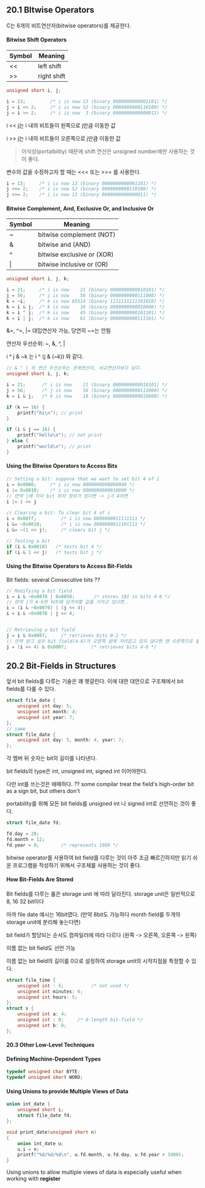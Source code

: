 ## 20.1 BItwise Operators

C는 6개의 비트연산자(bitwise operators)를 제공한다.

#### Bitwise Shift Operators

| Symbol | Meaning     |
| ------ | ----------- |
| <<     | left shift  |
| >>     | right shift |

```C
unsigned short i, j;

i = 13;			/* i is now 13 (binary 0000000000001101) */
j = i << 2;		/* i is now 52 (binary 0000000000110100) */
j = i >> 2;		/* i is now  3 (binary 0000000000000011) */
```

i << j는 i 내의 비트들이 왼쪽으로 j만큼 이동한 값

i >> j는 i 내의 비트들이 오른쪽으로 j만큼 이동한 값

> 이식성(portalbility) 때문에 shift 연산은 unsigned number에만 사용하는 것이 좋다.

변수의 값을 수정하고자 할 때는 <<= 또는 >>= 를 사용한다.

```C
i = 13;		/* i is now 13 (binary 0000000000001101) */
j <<= 2;	/* i is now 52 (binary 0000000000110100) */
j >>= 2;	/* i is now 13 (binary 0000000000000011) */ 
```

#### Bitwise Complement, And, Exclusive Or, and Inclusive Or

| Symbol | Meaning                    |
| ------ | -------------------------- |
| ~      | bitwise complement (NOT)   |
| &      | bitwise and (AND)          |
| ^      | bitwise exclusive or (XOR) |
| \|     | bitwise inclusive or (OR)  |

```C
unsigned short i, j, k;

i = 21;		/* i is now    21 (binary 0000000000010101) */
j = 56;		/* j is now    56 (binary 0000000000111000) */
k = ~i;		/* k is now 65514 (binary 1111111111101010) */
k = i & j;	/* k is now    16 (binary 0000000000010000) */
k = i ^ j;	/* k is now    45 (binary 0000000000101101) */
k = i | j;	/* k is now    61 (binary 0000000000111101) */
```

&=, ^=, |= 대입연산자 가능, 당연히 ~=는 안됨

연산자 우선순위: ~, &, ^, | 

i ^ j & ~k 는 i ^ (j & (~k)) 와 같다.

```C
// & ^ | 의 연산 우선순위는 관계연산자, 비교연산자보다 낮다.
unsigned short i, j, k;

i = 21;      /* i is now    21 (binary 0000000000010101) */
j = 56;      /* j is now    56 (binary 0000000000111000) */
k = i & j;   /* k is now    16 (binary 0000000000010000) */

if (k == 16) {
    printf("hi\n"); // print
}

if (i & j == 16) {
    printf("hello\n"); // not print
} else {
    printf("world\n"); // print
}
```

#### Using the Bitwise Operators to Access Bits

```C
// Setting a bit: suppose that we want to set bit 4 of i
i = 0x0000;		/* i is now 0000000000000000 */
i |= 0x0010;	/* i is now 0000000000010000 */
// 만약 j에 이미 bit 위치 정보가 있다면 -> j가 4라면
i |= 1 << j
    
// Clearing a bit: To clear bit 4 of i
i = 0x00ff;			/* i is now 0000000011111111 */
i &= ~0x0010;		/* i is now 0000000011101111 */
i &= ~(1 << j);		/* clears bit j */

// Testing a bit
if (i & 0x0010)   /* tests bit 4 */
if (i & 1 << j)   /* tests bit j */
```

#### Using the Bitwise Operators to Access Bit-Fields

Bit fields: several Consecutive bits ??

```C
// Modifying a bit field
i = i & ~0x0070 | 0x0050;		/* stores 101 in bits 4-6 */
// 만약 j가 4-6번 비트에 담겨야할 값을 가지고 있다면..
i = (i & ~0x0070) | (j << 4);
i = i & ~0x0070 | j << 4;


// Retrieving a bit field
j = i & 0x0007;		/* retrieves bits 0-2 */
// 만약 얻고 싶은 bit field(4-6)가 오른쪽 끝에 자리잡고 있지 않다면 맨 오른쪽으로 옮겨주고 값을 얻는다
j = (i >> 4) & 0x0007;         /* retrieves bits 4-6 */

```



## 20.2 Bit-Fields in Structures

앞서 bit fields를 다루는 기술은 꽤 헷갈린다. 이에 대한 대안으로 구조체에서 bit fields를 다룰 수 있다.

```C
struct file_date {
    unsigned int day: 5;
    unsigned int month: 4;
    unsigned int year: 7;
};
// same
struct file_date {
    unsigned int day: 5, month: 4, year: 7;
};
```

각 멤버 뒤 숫자는 bit의 길이를 나타낸다.

bit fields의 type은 int, unsigned int, signed int 이어야한다. 

다만 int를 쓰는것은 애매하다. ?? some compilar treat the field's high-order bit as a sign bit, but others don't

portability를 위해 모든 bit fields를  unsigned int 나 signed int로 선언하는 것이 좋다.

```C
struct file_date fd;

fd.day = 28;
fd.month = 12;
fd.year = 8;		/* represents 1988 */
```

bitwise operator를 사용하여 bit field를 다루는 것이 아주 조금 빠르긴하지만 읽기 쉬운 프로그램을 작성하기 위해서 구조체를 사용하는 것이 좋다.

#### How Bit-Fields Are Stored

Bit fields를 다루는 룰은 storage unit 에 따라 달라진다. storage unit은 일반적으로 8, 16 32 bit이다

아까 file date 예시는 16bit였다. (만약 8bit도 가능하다 month field를 두개의 storage unit에 분리해 놓는다면)

bit field가 할당되는 순서도 컴파일러에 따라 다르다 (왼쪽 -> 오른쪽,  오른쪽 -> 왼쪽)

이름 없는 bit field도 선언 가능

이름 없는 bit field의 길이를 0으로 설정하여 storage unit의 시작지점을  특정할 수 있다.

```C
struct file_time {
    unsigned int : 5;          /* not used */
    unsigned int minutes: 6;
    unsigned int hours: 5;
};
struct s {
    unsigned int a: 4;
    unsigned int : 0;     /* 0-length bit-field */
    unsigned int b: 8;
};
```

#### 20.3 Other Low-Level Techniques

#### Defining Machine-Dependent Types

```C
typedef unsigned char BYTE;
typedef unsigned short WORD;
```

#### Using Unions to provide Multiple Views of Data

```C
union int_date {
    unsigned short i;
    struct file_date fd;
};

void print_date(unsigned short n) 
{
    union int_date u;
    u.i = n;
    printf("%d/%d/%d\n", u.fd.month, u.fd.day, u.fd.year + 1980);
}
```

Using unions to allow multiple views of data is especially useful when working with **register** 
